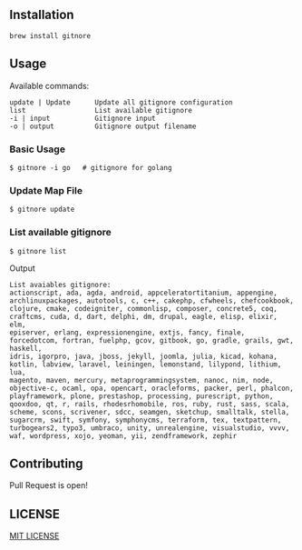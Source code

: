 ## Installation

```
brew install gitnore
```

## Usage

Available commands:

```
update | Update      Update all gitignore configuration
list                 List available gitignore
-i | input           Gitignore input
-o | output          Gitignore output filename
```

### Basic Usage

```
$ gitnore -i go   # gitignore for golang
```

### Update Map File

```
$ gitnore update
```

### List available gitignore

```
$ gitnore list
```

Output

```
List avaiables gitignore:
actionscript, ada, agda, android, appceleratortitanium, appengine, archlinuxpackages, autotools, c, c++, cakephp, cfwheels, chefcookbook, 
clojure, cmake, codeigniter, commonlisp, composer, concrete5, coq, craftcms, cuda, d, dart, delphi, dm, drupal, eagle, elisp, elixir, elm, 
episerver, erlang, expressionengine, extjs, fancy, finale, forcedotcom, fortran, fuelphp, gcov, gitbook, go, gradle, grails, gwt, haskell, 
idris, igorpro, java, jboss, jekyll, joomla, julia, kicad, kohana, kotlin, labview, laravel, leiningen, lemonstand, lilypond, lithium, lua, 
magento, maven, mercury, metaprogrammingsystem, nanoc, nim, node, objective-c, ocaml, opa, opencart, oracleforms, packer, perl, phalcon, 
playframework, plone, prestashop, processing, purescript, python, qooxdoo, qt, r, rails, rhodesrhomobile, ros, ruby, rust, sass, scala, 
scheme, scons, scrivener, sdcc, seamgen, sketchup, smalltalk, stella, sugarcrm, swift, symfony, symphonycms, terraform, tex, textpattern, 
turbogears2, typo3, umbraco, unity, unrealengine, visualstudio, vvvv, waf, wordpress, xojo, yeoman, yii, zendframework, zephir
```

## Contributing

Pull Request is open!

## LICENSE

[MIT LICENSE](LICENSE)


